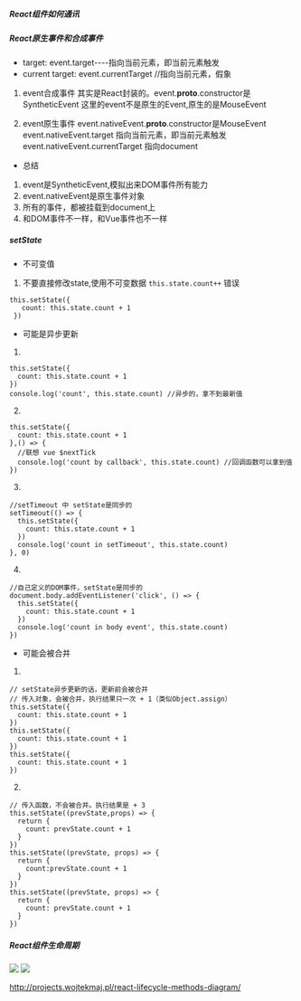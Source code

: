 ##### React组件如何通讯
 

##### React原生事件和合成事件
- target: event.target----指向当前元素，即当前元素触发
- current target: event.currentTarget //指向当前元素，假象

1. event合成事件 
其实是React封装的。event.__proto__.constructor是SyntheticEvent
这里的event不是原生的Event,原生的是MouseEvent

2. event原生事件
event.nativeEvent.__proto__.constructor是MouseEvent
event.nativeEvent.target 指向当前元素，即当前元素触发
event.nativeEvent.currentTarget 指向document

- 总结
1. event是SyntheticEvent,模拟出来DOM事件所有能力
2. event.nativeEvent是原生事件对象
3. 所有的事件，都被挂载到document上
4. 和DOM事件不一样，和Vue事件也不一样

##### setState
* 不可变值
1. 不要直接修改state,使用不可变数据
 `this.state.count++` 错误
 ```
 this.setState({
    count: this.state.count + 1
  })
  ```
* 可能是异步更新
1. 
 ```
 this.setState({
   count: this.state.count + 1
 })
 console.log('count', this.state.count) //异步的，拿不到最新值
 ```
 2. 
 ```
 this.setState({
   count: this.state.count + 1
 },() => {
   //联想 vue $nextTick
   console.log('count by callback', this.state.count) //回调函数可以拿到值
 })
 ```
 3. 
 ```
 //setTimeout 中 setState是同步的
 setTimeout(() => {
   this.setState({
     count: this.state.count + 1
   })
   console.log('count in setTimeout', this.state.count)
 }, 0)
 ```
 4.
 ```
 //自己定义的DOM事件，setState是同步的
 document.body.addEventListener('click', () => {
   this.setState({
     count: this.state.count + 1
   })
   console.log('count in body event', this.state.count)
 })
 ```
* 可能会被合并
1.
```
// setState异步更新的话，更新前会被合并
// 传入对象，会被合并，执行结果只一次 + 1（类似Object.assign）
this.setState({
  count: this.state.count + 1
})
this.setState({
  count: this.state.count + 1
})
this.setState({
  count: this.state.count + 1
})
``` 
2. 
```
// 传入函数，不会被合并。执行结果是 + 3
this.setState((prevState,props) => {
  return {
    count: prevState.count + 1
  }
})
this.setState((prevState, props) => {
  return {
    count:prevState.count + 1
  }
})
this.setState((prevState, props) => {
  return {
    count: prevState.count + 1
  }
})
```
##### React组件生命周期
[![](https://image.prntscr.com/image/2UaUnNvWR6ut4VFyXdXkdQ.png)](https://image.prntscr.com/image/2UaUnNvWR6ut4VFyXdXkdQ.png "markdown")
[![](https://image.prntscr.com/image/weCxqslTQtWX6tNugFGcFQ.png)](https://image.prntscr.com/image/weCxqslTQtWX6tNugFGcFQ.png "markdown")

http://projects.wojtekmaj.pl/react-lifecycle-methods-diagram/
